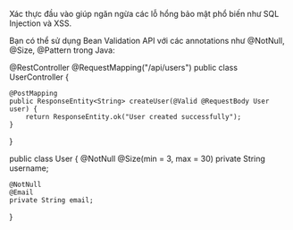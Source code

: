 Xác thực đầu vào giúp ngăn ngừa các lỗ hổng bảo mật phổ biến như SQL Injection và XSS.

Bạn có thể sử dụng Bean Validation API với các annotations như @NotNull, @Size, @Pattern trong Java:




@RestController
@RequestMapping("/api/users")
public class UserController {

    @PostMapping
    public ResponseEntity<String> createUser(@Valid @RequestBody User user) {
        return ResponseEntity.ok("User created successfully");
    }
}

public class User {
@NotNull
@Size(min = 3, max = 30)
private String username;

    @NotNull
    @Email
    private String email;
}
